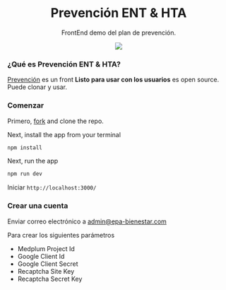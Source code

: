 <h1 align="center">Prevención ENT & HTA</h1>
<p align="center">FrontEnd demo del plan de prevención.</p>
<p align="center">
  <a href="https://github.com/EPA-Bienestar-com/prevencion/actions">
    <img src="https://github.com/EPA-Bienestar-com/prevencion/actions/workflows/build.yml/badge.svg" />
  </a>
</p>


### ¿Qué es Prevención ENT & HTA?

[Prevención](https://prevencion.epa-bienestar.com/) es un front **Listo para usar con los usuarios** es open source. Puede clonar y usar.


### Comenzar

Primero, [fork](https://github.com/EPA-Bienestar-com/prevencion/fork) and clone the repo.

Next, install the app from your terminal

```bash
npm install
```

Next, run the app

```bash
npm run dev
```

Iniciar `http://localhost:3000/`


### Crear una cuenta

Enviar correo electrónico a admin@epa-bienestar.com

Para crear los siguientes parámetros

- Medplum Project Id
- Google Client Id
- Google Client Secret
- Recaptcha Site Key
- Recaptcha Secret Key

